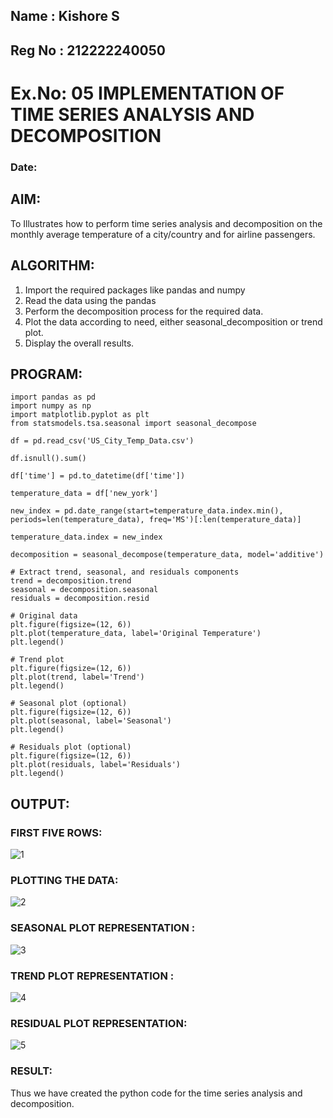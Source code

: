 ## Name : Kishore S
## Reg No : 212222240050
# Ex.No: 05  IMPLEMENTATION OF TIME SERIES ANALYSIS AND DECOMPOSITION
### Date: 


## AIM:
To Illustrates how to perform time series analysis and decomposition on the monthly average temperature of a city/country and for airline passengers.

## ALGORITHM:
1. Import the required packages like pandas and numpy
2. Read the data using the pandas
3. Perform the decomposition process for the required data.
4. Plot the data according to need, either seasonal_decomposition or trend plot.
5. Display the overall results.

## PROGRAM:
```
import pandas as pd
import numpy as np
import matplotlib.pyplot as plt
from statsmodels.tsa.seasonal import seasonal_decompose

df = pd.read_csv('US_City_Temp_Data.csv')

df.isnull().sum()

df['time'] = pd.to_datetime(df['time'])

temperature_data = df['new_york']

new_index = pd.date_range(start=temperature_data.index.min(), periods=len(temperature_data), freq='MS')[:len(temperature_data)]

temperature_data.index = new_index

decomposition = seasonal_decompose(temperature_data, model='additive')

# Extract trend, seasonal, and residuals components
trend = decomposition.trend
seasonal = decomposition.seasonal
residuals = decomposition.resid

# Original data
plt.figure(figsize=(12, 6))
plt.plot(temperature_data, label='Original Temperature')
plt.legend()

# Trend plot
plt.figure(figsize=(12, 6))
plt.plot(trend, label='Trend')
plt.legend()

# Seasonal plot (optional)
plt.figure(figsize=(12, 6))
plt.plot(seasonal, label='Seasonal')
plt.legend()

# Residuals plot (optional)
plt.figure(figsize=(12, 6))
plt.plot(residuals, label='Residuals')
plt.legend()
```

## OUTPUT:
### FIRST FIVE ROWS:
![1](https://github.com/Ishu-Vasanth/TSA_EXP5/assets/94154614/7b1e35a4-5572-49c2-8c98-7f8f4444c3c5)

### PLOTTING THE DATA:
![2](https://github.com/Ishu-Vasanth/TSA_EXP5/assets/94154614/6dca8138-ffbc-49b0-b589-147beb74aa2e)

### SEASONAL PLOT REPRESENTATION :
![3](https://github.com/Ishu-Vasanth/TSA_EXP5/assets/94154614/4cc148c3-946d-45d0-81b1-de7901af9fc9)

### TREND PLOT REPRESENTATION :
![4](https://github.com/Ishu-Vasanth/TSA_EXP5/assets/94154614/09b7ae2f-d46e-4ae8-82e2-dc78ab65c2fb)

### RESIDUAL PLOT  REPRESENTATION:
![5](https://github.com/Ishu-Vasanth/TSA_EXP5/assets/94154614/fe2b4524-6196-422e-9627-28061be7da7c)

### RESULT:
Thus we have created the python code for the time series analysis and decomposition.
